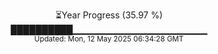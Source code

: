 <p align="center">
⏳Year Progress (35.97 %) <br>
██████████▁▁▁▁▁▁▁▁▁▁▁▁▁▁▁▁▁▁▁▁ <br>
<sub>Updated: Mon, 12 May 2025 06:34:28 GMT</sub>
</p>

